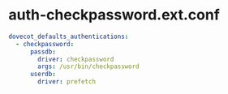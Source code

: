 # auth-checkpassword.ext.conf


```yaml
dovecot_defaults_authentications:
  - checkpassword:
      passdb:
        driver: checkpassword
        args: /usr/bin/checkpassword
      userdb:
        driver: prefetch
```

